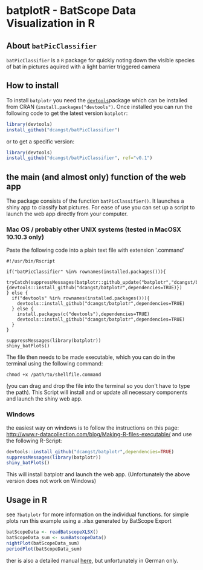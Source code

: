 # batplotR - BatScope Data Visualization in R

## About `batPicClassifier`

`batPicClassifier` is a `R` package for quickly noting down the visible species of bat in pictures aquired with a light barrier triggered camera

## How to install

To install `batplotr` you need the [`devtools`](https://github.com/hadley/devtools)package which can be installed from CRAN (`install.packages("devtools")`. Once installed you can run the following code to get the latest version `batplotr`:

```r
library(devtools)
install_github("dcangst/batPicClassifier")
```

or to get a specific version:

```r
library(devtools)
install_github("dcangst/batPicClassifier", ref="v0.1")
```

## the main (and almost only) function of the web app

The package consists of the function `batPicClassifier()`. It launches a shiny app to classify bat pictures. For ease of use you can set up a script to launch the web app directly from your computer.

### Mac OS / probably other UNIX systems (tested in MacOSX 10.10.3 only)
Paste the following code into a plain text file with extension '.command'
```
#!/usr/bin/Rscript

if("batPicClassifier" %in% rownames(installed.packages())){
  tryCatch(suppressMessages(batplotr::github_update("batplotr","dcangst/batplotr")),error=function(Cond){devtools::install_github("dcangst/batplotr",dependencies=TRUE)})
} else {
  if("devtools" %in% rownames(installed.packages())){
    devtools::install_github("dcangst/batplotr",dependencies=TRUE)
  } else {
    install.packages(c("devtools"),dependencies=TRUE)
    devtools::install_github("dcangst/batplotr",dependencies=TRUE)
  }
}

suppressMessages(library(batplotr))
shiny_batPlots()
```
The file then needs to be made executable, which you can do in the terminal using the following command:
```
chmod +x /path/to/shellfile.command
```
(you can drag and drop the file into the terminal so you don't have to type the path).
This Script will install and or update all necessary components and launch the shiny web app.

### Windows 
the easiest way on windows is to follow the instructions on this page:
http://www.r-datacollection.com/blog/Making-R-files-executable/
and use the following R-Script:

```r
devtools::install_github("dcangst/batplotr",dependencies=TRUE)
suppressMessages(library(batplotr))
shiny_batPlots()
```

This will install batplotr and launch the web app. (Unfortunately the above version does not work on Windows)

## Usage in R

see `?batplotr` for more information on the individual functions. for simple plots run this example using a .xlsx generated by BatScope Export

```r
batScopeData <- readBatscopeXLSX()
batScopeData_sum <- sumBatscopeData()
nightPlot(batScopeData_sum)
periodPlot(batScopeData_sum)
```

ther is also a detailed manual [here](http://dcangst.github.io/batplotr/batplotr_anleitung.html), but unfortunately in German only.



